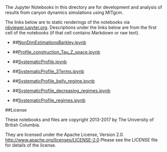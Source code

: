 The Jupyter Notebooks in this directory are for development and analysis of 
results from canyon dynamics simulations using MITgcm.

The links below are to static renderings of the notebooks via
[nbviewer.jupyter.org](http://nbviewer.jupyter.org/).
Descriptions under the links below are from the first cell of the notebooks
(if that cell contains Markdown or raw text).

* ##[NonDimEstimationsBarkley.ipynb](http://nbviewer.jupyter.org/urls/bitbucket.org/canyonsubc/outputanalysisnotebooks/raw/tip/NutrientProfiles/NonDimEstimationsBarkley.ipynb)  
    
* ##[Profile_construction_Tau_Z_space.ipynb](http://nbviewer.jupyter.org/urls/bitbucket.org/canyonsubc/outputanalysisnotebooks/raw/tip/NutrientProfiles/Profile_construction_Tau_Z_space.ipynb)  
    
* ##[SystematicProfile.ipynb](http://nbviewer.jupyter.org/urls/bitbucket.org/canyonsubc/outputanalysisnotebooks/raw/tip/NutrientProfiles/SystematicProfile.ipynb)  
    
* ##[SystematicProfile_3Terms.ipynb](http://nbviewer.jupyter.org/urls/bitbucket.org/canyonsubc/outputanalysisnotebooks/raw/tip/NutrientProfiles/SystematicProfile_3Terms.ipynb)  
    
* ##[SystematicProfile_belly_regime.ipynb](http://nbviewer.jupyter.org/urls/bitbucket.org/canyonsubc/outputanalysisnotebooks/raw/tip/NutrientProfiles/SystematicProfile_belly_regime.ipynb)  
    
* ##[SystematicProfile_decreasing_regimes.ipynb](http://nbviewer.jupyter.org/urls/bitbucket.org/canyonsubc/outputanalysisnotebooks/raw/tip/NutrientProfiles/SystematicProfile_decreasing_regimes.ipynb)  
    
* ##[SystematicProfile_regimes.ipynb](http://nbviewer.jupyter.org/urls/bitbucket.org/canyonsubc/outputanalysisnotebooks/raw/tip/NutrientProfiles/SystematicProfile_regimes.ipynb)  
    

##License

These notebooks and files are copyright 2013-2017
by The University of British Columbia.

They are licensed under the Apache License, Version 2.0.
http://www.apache.org/licenses/LICENSE-2.0
Please see the LICENSE file for details of the license.

